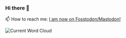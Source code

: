 ### Hi there 👋

📫 How to reach me: <a rel="me" href="https://fosstodon.org/@talktech">I am now on Fosstodon/Mastodon!</a>

<!--
**vwillcox/vwillcox** is a ✨ _special_ ✨ repository because its `README.md` (this file) appears on your GitHub profile.

Here are some ideas to get you started:

- 🔭 I’m currently working on ...
- 🌱 I’m currently learning ...
- 👯 I’m looking to collaborate on ...
- 🤔 I’m looking for help with ...
- 💬 Ask me about ...
- 📫 How to reach me: ...
- 😄 Pronouns: ...
- ⚡ Fun fact: ...
-->

![Current Word Cloud](https://talktech.info/wp-content/uploads/2023/04/talktech.png)

